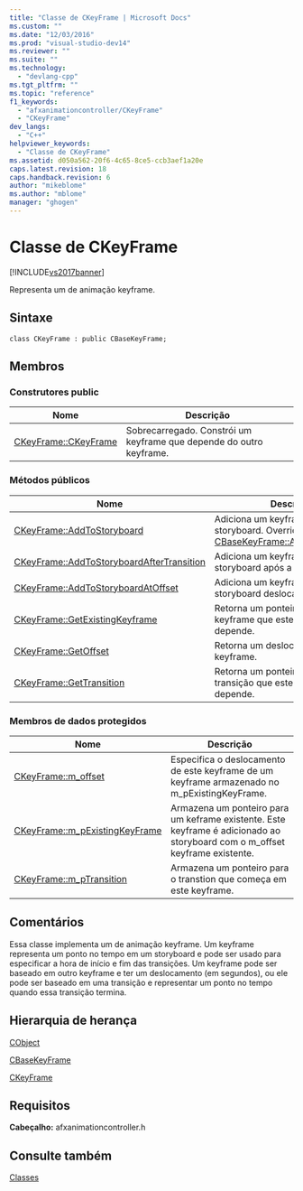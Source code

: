 ```yaml
---
title: "Classe de CKeyFrame | Microsoft Docs"
ms.custom: ""
ms.date: "12/03/2016"
ms.prod: "visual-studio-dev14"
ms.reviewer: ""
ms.suite: ""
ms.technology: 
  - "devlang-cpp"
ms.tgt_pltfrm: ""
ms.topic: "reference"
f1_keywords: 
  - "afxanimationcontroller/CKeyFrame"
  - "CKeyFrame"
dev_langs: 
  - "C++"
helpviewer_keywords: 
  - "Classe de CKeyFrame"
ms.assetid: d050a562-20f6-4c65-8ce5-ccb3aef1a20e
caps.latest.revision: 18
caps.handback.revision: 6
author: "mikeblome"
ms.author: "mblome"
manager: "ghogen"
---
```

# Classe de CKeyFrame
[!INCLUDE[vs2017banner](../../assembler/inline/includes/vs2017banner.md)]

Representa um de animação keyframe.  
  
## Sintaxe  
  
```  
class CKeyFrame : public CBaseKeyFrame;  
```  
  
## Membros  
  
### Construtores public  
  
|Nome|Descrição|  
|----------|---------------|  
|[CKeyFrame::CKeyFrame](../Topic/CKeyFrame::CKeyFrame.md)|Sobrecarregado.  Constrói um keyframe que depende do outro keyframe.|  
  
### Métodos públicos  
  
|Nome|Descrição|  
|----------|---------------|  
|[CKeyFrame::AddToStoryboard](../Topic/CKeyFrame::AddToStoryboard.md)|Adiciona um keyframe a um storyboard.  Overrides \( [CBaseKeyFrame::AddToStoryboard](../Topic/CBaseKeyFrame::AddToStoryboard.md).\)|  
|[CKeyFrame::AddToStoryboardAfterTransition](../Topic/CKeyFrame::AddToStoryboardAfterTransition.md)|Adiciona um keyframe ao storyboard após a transição.|  
|[CKeyFrame::AddToStoryboardAtOffset](../Topic/CKeyFrame::AddToStoryboardAtOffset.md)|Adiciona um keyframe ao storyboard deslocado.|  
|[CKeyFrame::GetExistingKeyframe](../Topic/CKeyFrame::GetExistingKeyframe.md)|Retorna um ponteiro para um keyframe que este keyframe depende.|  
|[CKeyFrame::GetOffset](../Topic/CKeyFrame::GetOffset.md)|Retorna um deslocamento de outro keyframe.|  
|[CKeyFrame::GetTransition](../Topic/CKeyFrame::GetTransition.md)|Retorna um ponteiro para uma transição que este keyframe depende.|  
  
### Membros de dados protegidos  
  
|Nome|Descrição|  
|----------|---------------|  
|[CKeyFrame::m\_offset](../Topic/CKeyFrame::m_offset.md)|Especifica o deslocamento de este keyframe de um keyframe armazenado no m\_pExistingKeyFrame.|  
|[CKeyFrame::m\_pExistingKeyFrame](../Topic/CKeyFrame::m_pExistingKeyFrame.md)|Armazena um ponteiro para um keframe existente.  Este keyframe é adicionado ao storyboard com o m\_offset keyframe existente.|  
|[CKeyFrame::m\_pTransition](../Topic/CKeyFrame::m_pTransition.md)|Armazena um ponteiro para o transtion que começa em este keyframe.|  
  
## Comentários  
 Essa classe implementa um de animação keyframe.  Um keyframe representa um ponto no tempo em um storyboard e pode ser usado para especificar a hora de início e fim das transições.  Um keyframe pode ser baseado em outro keyframe e ter um deslocamento \(em segundos\), ou ele pode ser baseado em uma transição e representar um ponto no tempo quando essa transição termina.  
  
## Hierarquia de herança  
 [CObject](../Topic/CObject%20Class.md)  
  
 [CBaseKeyFrame](../Topic/CBaseKeyFrame%20Class.md)  
  
 [CKeyFrame](../../mfc/reference/ckeyframe-class.md)  
  
## Requisitos  
 **Cabeçalho:** afxanimationcontroller.h  
  
## Consulte também  
 [Classes](../Topic/MFC%20Classes.md)